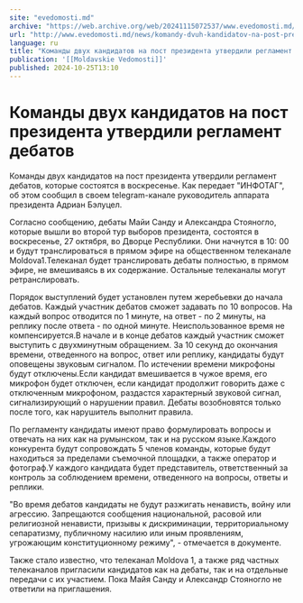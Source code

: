 ```yaml
---
site: "evedomosti.md"
archive: "https://web.archive.org/web/20241115072537/www.evedomosti.md/news/komandy-dvuh-kandidatov-na-post-prezidenta-utverdili-reglame"
url: "http://www.evedomosti.md/news/komandy-dvuh-kandidatov-na-post-prezidenta-utverdili-reglame"
language: ru
title: "Команды двух кандидатов на пост президента утвердили регламент дебатов"
publication: '[[Moldavskie Vedomosti]]'
published: 2024-10-25T13:10
---
```


# Команды двух кандидатов на пост президента утвердили регламент дебатов

Команды двух кандидатов на пост президента утвердили регламент дебатов, которые состоятся в воскресенье. Как передает "ИНФОТАГ", об этом сообщил в своем telegram-канале руководитель аппарата президента Адриан Бэлуцел.

Согласно сообщению, дебаты Майи Санду и Александра Стояногло, которые вышли во второй тур выборов президента, состоятся в воскресенье, 27 октября, во Дворце Республики. Они начнутся в 10: 00 и будут транслироваться в прямом эфире на общественном телеканале Moldova1.Телеканал будет транслировать дебаты полностью, в прямом эфире, не вмешиваясь в их содержание. Остальные телеканалы могут ретранслировать.

Порядок выступлений будет установлен путем жеребьевки до начала дебатов. Каждый участник дебатов сможет задавать по 10 вопросов. На каждый вопрос отводится по 1 минуте, на ответ - по 2 минуты, на реплику после ответа - по одной минуте. Неиспользованное время не компенсируется.В начале и в конце дебатов каждый участник сможет выступить с двухминутным обращением. За 10 секунд до окончания времени, отведенного на вопрос, ответ или реплику, кандидаты будут оповещены звуковым сигналом. По истечении времени микрофоны будут отключены.Если кандидат вмешивается в чужое время, его микрофон будет отключен, если кандидат продолжит говорить даже с отключенным микрофоном, раздастся характерный звуковой сигнал, сигнализирующий о нарушении правил. Дебаты возобновятся только после того, как нарушитель выполнит правила.

По регламенту кандидаты имеют право формулировать вопросы и отвечать на них как на румынском, так и на русском языке.Каждого конкурента будут сопровождать 5 членов команды, которые будут находиться за пределами съемочной площадки, а также оператор и фотограф.У каждого кандидата будет представитель, ответственный за контроль за соблюдением времени, отведенного на вопросы, ответы и реплики.

"Во время дебатов кандидаты не будут разжигать ненависть, войну или агрессию. Запрещаются сообщения национальной, расовой или религиозной ненависти, призывы к дискриминации, территориальному сепаратизму, публичному насилию или иным проявлениям, угрожающим конституционному режиму", - отмечается в документе.

Также стало известно, что телеканал Moldova 1, а также ряд частных телеканалов пригласили кандидатов как на дебаты, так и на отдельные передачи с их участием. Пока Майя Санду и Александр Стояногло не ответили на приглашения.